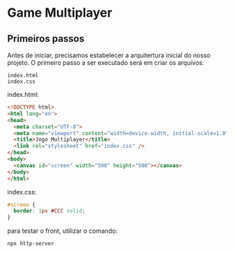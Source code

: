 # Game Multiplayer

## Primeiros passos

Antes de iniciar, precisamos estabelecer a arquitertura inicial do nosso projeto.
O primeiro passo a ser executado será em criar os arquivos:
```
index.html
index.css
```

index.html:
```html
<!DOCTYPE html>
<html lang="en">
<head>
  <meta charset="UTF-8">
  <meta name="viewport" content="width=device-width, initial-scale=1.0">
  <title>Jogo Multiplayer</title>
  <link rel="stylesheet" href="index.css" />
</head>
<body>
  <canvas id="screen" width="500" height="500"></canvas>
</body>
</html>
```

index.css:
```css
#screen {
  border: 1px #CCC solid;
}
```

para testar o front, utilizar o comando:
```
npx http-server
```

